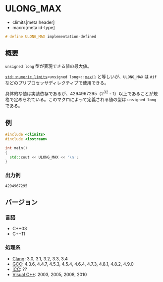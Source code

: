 # ULONG_MAX
* climits[meta header]
* macro[meta id-type]

```cpp
# define ULONG_MAX implementation-defined
```

## 概要
`unsigned long` 型が表現できる値の最大値。

[`std::numeric_limits`](/reference/limits/numeric_limits.md)`<unsigned long>::`[`max()`](/reference/limits/numeric_limits/max.md) と等しいが、`ULONG_MAX` は `#if` などのプリプロセッサディレクティブで使用できる。

具体的な値は実装依存であるが、4294967295（2<sup>32</sup> - 1）以上であることが規格で定められている。このマクロによって定義される値の型は `unsigned long` である。


## 例
```cpp example
#include <climits>
#include <iostream>

int main()
{
  std::cout << ULONG_MAX << '\n';
}
```


### 出力例
```
4294967295
```

## バージョン
### 言語
- C++03
- C++11


### 処理系
- [Clang](/implementation.md#clang): 3.0, 3.1, 3.2, 3.3, 3.4
- [GCC](/implementation.md#gcc): 4.3.6, 4.4.7, 4.5.3, 4.5.4, 4.6.4, 4.7.3, 4.8.1, 4.8.2, 4.9.0
- [ICC](/implementation.md#icc): ??
- [Visual C++](/implementation.md#visual_cpp): 2003, 2005, 2008, 2010
